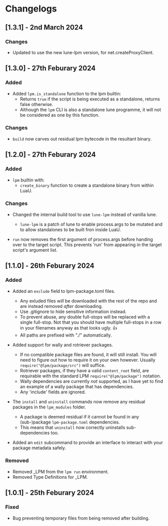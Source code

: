 <!-- markdownlint-disable MD023 -->
<!-- markdownlint-disable MD033 -->
<!-- markdownlint-disable MD024 -->

# Changelogs

## [1.3.1] - 2nd March 2024

### Changes

- Updated to use the new lune-lpm version, for net.createProxyClient.

## [1.3.0] - 27th Feburary 2024

### Added

- Added `lpm.is_standalone` function to the lpm builtin:
  - Returns `true` if the script is being executed as a standalone, returns false otherwise.
  - Although the `lpm` CLI is also a standalone lune programme, it will not be considered as one by this function.

### Changes

- `build` now carves out residual lpm bytecode in the resultant binary.

## [1.2.0] - 27th Feburary 2024

### Added

- `lpm` builtin with:
  - `create_binary` function to create a standalone binary from within LuaU.

### Changes

- Changed the internal build tool to use `lune-lpm` instead of vanilla lune.
  - `lune-lpm` is a patch of lune to enable process.args to be mutated and to allow standalones to be built fron inside LuaU.

- `run` now removes the first argument of process.args before handing over to the target script. This prevents 'run' from appearing in the target script's argument list.

## [1.1.0] - 26th Feburary 2024

### Added

- Added an `exclude` field to lpm-package.toml files.
  - Any exluded files *will* be downloaded with the rest of the repo and are instead removed *after* downloading.
  - Use .gitignore to hide sensitive information instead.
  - To prevent abuse, any double full-stops will be replaced with a single full-stop. Not that you should have multiple full-stops in a row in your filenames anyway as that looks ugly. 👍
  - All paths are prefixed with "./" automatically.

- Added support for wally and rotriever packages.
  - If no compatible package files are found, it will still install. You will need to figure out how to require it on your own however. Usually `require("@lpm/package/src")` will suffice.
  - Rotriever packages, if they have a valid `content_root` field, are requirable with the standard LPM `require("@lpm/package")` notation.
  - Wally dependencies are currently *not* supported, as I have yet to find an example of a wally package that has dependencies.
  - Any 'include' fields are ignored.

- The `install` and `uninstall` commands now remove any residual packages in the `lpm_modules` folder.
  - A package is deemed residual if it cannot be found in any (sub-)package `lpm-package.toml` dependencies.
  - This means that `uninstall` now correctly uninstalls sub-dependencies too.

- Added an `edit` subcommand to provide an interface to interact with your package metadata safely.

### Removed

- Removed _LPM from the `lpm run` environment.
- Removed Type Definitions for _LPM.

## [1.0.1] - 25th Feburary 2024

### Fixed

- Bug preventing temporary files from being removed after building.
